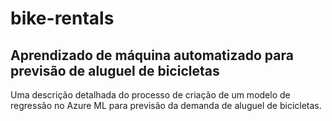 # bike-rentals
## Aprendizado de máquina automatizado para previsão de aluguel de bicicletas

Uma descrição detalhada do processo de criação de um modelo de regressão  no Azure ML para previsão da demanda de aluguel de bicicletas.
